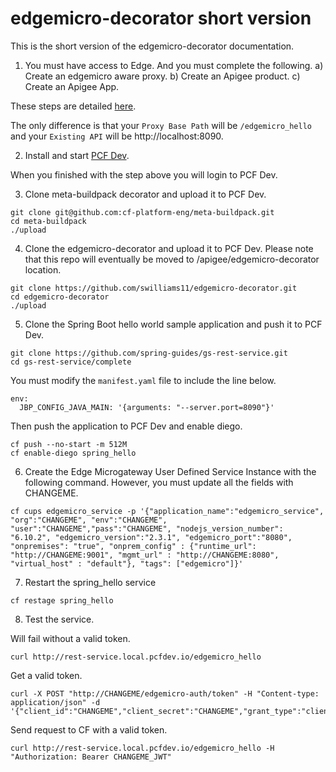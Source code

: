 # edgemicro-decorator short version
This is the short version of the edgemicro-decorator documentation.

1. You must have access to Edge. And you must complete the following.
  a) Create an edgemicro aware proxy.
  b) Create an Apigee product.
  c) Create an Apigee App.

  These steps are detailed [here](http://docs.apigee.com/microgateway/latest/setting-and-configuring-edge-microgateway#Part2).

  The only difference is that your `Proxy Base Path` will be `/edgemicro_hello` and
  your `Existing API` will be http://localhost:8090.

2. Install and start [PCF Dev](https://pivotal.io/platform/pcf-tutorials/getting-started-with-pivotal-cloud-foundry-dev/introduction).

When you finished with the step above you will login to PCF Dev.

3. Clone meta-buildpack decorator and upload it to PCF Dev.
```
git clone git@github.com:cf-platform-eng/meta-buildpack.git
cd meta-buildpack
./upload
```

4. Clone the edgemicro-decorator and upload it to PCF Dev.
Please note that this repo will eventually be moved to /apigee/edgemicro-decorator location.

```
git clone https://github.com/swilliams11/edgemicro-decorator.git
cd edgemicro-decorator
./upload
```

5. Clone the Spring Boot hello world sample application and push it to PCF Dev.

```
git clone https://github.com/spring-guides/gs-rest-service.git
cd gs-rest-service/complete
```
You must modify the `manifest.yaml` file to include the line below.
```
env:
  JBP_CONFIG_JAVA_MAIN: '{arguments: "--server.port=8090"}'
```

Then push the application to PCF Dev and enable diego.
```
cf push --no-start -m 512M
cf enable-diego spring_hello
```

6. Create the Edge Microgateway User Defined Service Instance with the following command.
However, you must update all the fields with CHANGEME.

```
cf cups edgemicro_service -p '{"application_name":"edgemicro_service", "org":"CHANGEME", "env":"CHANGEME", "user":"CHANGEME","pass":"CHANGEME", "nodejs_version_number": "6.10.2", "edgemicro_version":"2.3.1", "edgemicro_port":"8080", "onpremises": "true", "onprem_config" : {"runtime_url": "http://CHANGEME:9001", "mgmt_url" : "http://CHANGEME:8080", "virtual_host" : "default"}, "tags": ["edgemicro"]}'
```

7. Restart the spring_hello service
```
cf restage spring_hello
```

8. Test the service.

Will fail without a valid token.
```
curl http://rest-service.local.pcfdev.io/edgemicro_hello
```

Get a valid token.
```
curl -X POST "http://CHANGEME/edgemicro-auth/token" -H "Content-type: application/json" -d '{"client_id":"CHANGEME","client_secret":"CHANGEME","grant_type":"client_credentials"}'
```

Send request to CF with a valid token.
```
curl http://rest-service.local.pcfdev.io/edgemicro_hello -H "Authorization: Bearer CHANGEME_JWT"
```
